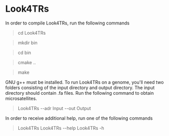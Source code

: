 # Look4TRs

In order to compile Look4TRs, run the following commands

> cd Look4TRs

> mkdir bin

> cd bin

> cmake ..

> make

GNU g++ must be installed.
To run Look4TRs on a genome, you'll need two folders consisting of the input directory and output directory.
The input directory should contain .fa files.
Run the following command to obtain microsatellites.

> Look4TRs --adr Input --out Output


In order to receive additional help, run one of the following commands

> Look4TRs
> Look4TRs --help
> Look4TRs -h

